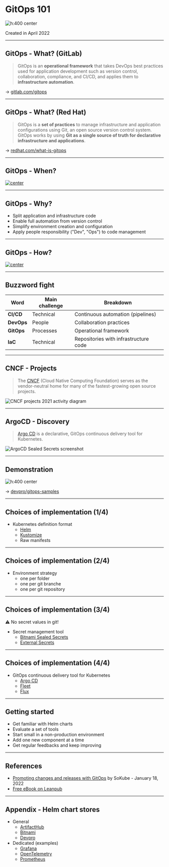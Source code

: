 <!--
paginate: false
-->

<style>
img[alt~="center"] {
  display: block;
  margin: 0 auto;
}
</style>

<!-- _class: lead -->

# GitOps 101

![h:400 center](./img/argocd.png)

Created in April 2022

---

## GitOps - What? (GitLab)

> GitOps is an **operational framework** that takes DevOps best practices used for application development such as version control, collaboration, compliance, and CI/CD, and applies them to **infrastructure automation**.

→ [gitlab.com/gitops](https://about.gitlab.com/topics/gitops/)

---

## GitOps - What? (Red Hat)

> GitOps is a **set of practices** to manage infrastructure and application configurations using Git, an open source version control system.  
> GitOps works by using **Git as a single source of truth for declarative infrastructure and applications**.

→ [redhat.com/what-is-gitops](https://www.redhat.com/en/topics/devops/what-is-gitops)

---

## GitOps - When?

[![center](./img/Short-GitOps-Timeline-Light.png)](https://www.weave.works/technologies/gitops/)

---

## GitOps - Why?

* Split application and infrastructure code
* Enable full automation from version control
* Simplify environment creation and configuration
* Apply people responsibility ("Dev", "Ops") to code management

---

## GitOps - How?

[![center](./img/weaveworks-gitops_cd_pipeline.jpg)](https://www.weave.works/blog/gitops-high-velocity-cicd-for-kubernetes)

---

## Buzzword fight

Word       | Main challenge  | Breakdown
---------- | --------------- | -------------------------------------
**CI/CD**  | Technical       | Continuous automation (pipelines)
**DevOps** | People          | Collaboration practices
**GitOps** | Processes       | Operational framework
**IaC**    | Technical       | Repositories with infrastructure code

---

## CNCF - Projects

> The [CNCF](https://www.cncf.io/) (Cloud Native Computing Foundation) serves as the vendor-neutral home for many of the fastest-growing open source projects.

![CNCF projects 2021 activity diagram](./img/CNCF%20projects%202021%20activity.png)

---

## ArgoCD - Discovery

> [Argo CD](https://argoproj.github.io/cd/) is a declarative, GitOps continuous delivery tool for Kubernetes.

![ArgoCD Sealed Secrets screenshot](./img/ArgoCD%20Sealed%20Secrets.png)

---

## Demonstration

![h:400 center](./img/argocd-demo.png)

→ [devpro/gitops-samples](https://github.com/devpro/gitops-samples)

---

## Choices of implementation (1/4)

* Kubernetes definition format
  * [Helm](https://helm.sh/)
  * [Kustomize](https://kustomize.io/)
  * Raw manifests

---

## Choices of implementation (2/4)

* Environment strategy
  * one per folder
  * one per git branche
  * one per git repository

---

## Choices of implementation (3/4)

:warning: No secret values in git!

* Secret management tool
  * [Bitnami Sealed Secrets](https://github.com/bitnami-labs/sealed-secrets)
  * [External Secrets](https://external-secrets.io/)

---

## Choices of implementation (4/4)

* GitOps continuous delivery tool for Kubernetes
  * [Argo CD](https://argoproj.github.io/cd/)
  * [Fleet](https://fleet.rancher.io/)
  * [Flux](https://fluxcd.io/)

---

## Getting started

* Get familiar with Helm charts
* Evaluate a set of tools
* Start small in a non-production environment
* Add one new component at a time
* Get regular feedbacks and keep improving

---

## References

* [Promoting changes and releases with GitOps](https://en.sokube.ch/post/promoting-changes-and-releases-with-gitops) by SoKube - January 18, 2022
* [Free eBook on Leanpub](https://leanpub.com/gitops)

---

## Appendix - Helm chart stores

* General
  * [ArtifactHub](https://artifacthub.io/)
  * [Bitnami](https://bitnami.com/stacks/helm)
  * [Devpro](https://github.com/devpro/helm-charts)
* Dedicated (examples)
  * [Grafana](https://grafana.github.io/helm-charts/)
  * [OpenTelemetry](https://github.com/open-telemetry/opentelemetry-helm-charts)
  * [Prometheus](https://prometheus-community.github.io/helm-charts/)
